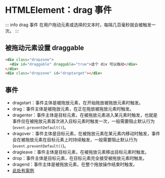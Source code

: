 # HTMLElement：drag 事件

::: info drag 事件
在用户拖动元素或选择的文本时，每隔几百毫秒就会被触发一次。
:::

## 被拖动元素设置 draggable

```html
<div class="dropzone">
  <div id="draggable" draggable="true">这个 div 可以拖动</div>
</div>
<div class="dropzone" id="droptarget"></div>
```

## 事件

- dragstart：事件主体是被拖放元素，在开始拖放被拖放元素时触发。
- drag：事件主体是被拖放元素，在正在拖放被拖放元素时触发。
- dragenter：事件主体是目标元素，在被拖放元素进入某元素时触发，也就是事件仅在被拖放元素首次进入目标元素时触发一次，一般需要阻止默认行为(`event.preventDefault()`)。
- dragover：事件主体是目标元素，在被拖放元素在某元素内移动时触发，事件会在被拖放元素在目标元素上时持续触发，一般需要阻止默认行为(`event.preventDefault()`)。
- dragleave：事件主体是目标元素，在被拖放元素移出目标元素时触发。
- drop：事件主体是目标元素，在目标元素完全接受被拖放元素时触发。
- dragend：事件主体是被拖放元素，在整个拖放操作结束时触发。
- [此处有案例](https://gitee.com/yin-haihong-1/drag-and-drop-course-schedule)
